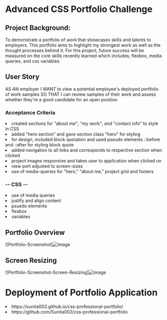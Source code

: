 # Advanced CSS Portfolio Challenge

## Project Background:
To demonstrate a portfolio of work that showcases skills and talents to employers. This portfolio aims to highlight my strongest work as well as the thought processes behind it. For this project, future success will be measured on the core skills recently learned which includes; flexbox, media queries, and css variables.

## User Story
AS AN employer
I WANT to view a potential employee's deployed portfolio of work samples
SO THAT I can review samples of their work and assess whether they're a good candidate for an open position

### Acceptance Criteria
<li>created sections for "about me"; "my work"; and "contact info" to style in CSS</li>
<li>added "hero section" and gave section class "hero" for styling</li>
<li>for design, included block quotation and used pseudo elements ::before and ::after for styling block quote </li>
<li>added navigation to all links and corresponds to respective section when clicked</li>
<li>project images responsive and takes user to application when clicked on </li>
<li>view port adjusted to screen-sizes</li>
<li>use of media-queries for "hero," "about me," project grid and footers </li>

### -- CSS --
<li> use of media queries </li>
<li> justify and align content </li>
<li> psuedo elements </li>
<li>flexbox</li>
<li>variables</li>

## Portfolio Overview
![Portfolio-Screenshot]![image](https://user-images.githubusercontent.com/87583026/132140451-8ee9981f-e52c-4e71-a289-aabe3614532c.png)

## Screen Resizing
![Portfolio-Screenshot-Screen-Resizing]![image](https://user-images.githubusercontent.com/87583026/132140818-f9582fa2-4b53-448a-bb8b-966304b13b50.png)

# Deployment of Portfolio Application
<li>https://sunita002.github.io/css-professional-portfolio/</li>
<li>https://github.com/Sunita002/css-professional-portfolio</li>




